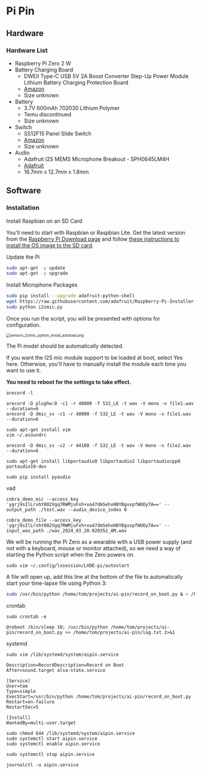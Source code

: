 # Pi Pin

## Hardware 

### Hardware List

- Raspberry Pi Zero 2 W
- Battery Charging Board
  - DWEII Type-C USB 5V 2A Boost Converter Step-Up Power Module Lithium Battery Charging Protection Board
  - [Amazon](https://www.amazon.com/dp/B09YD5C9QC?ref=ppx_yo2ov_dt_b_product_details&th=1)
  - Size unknown
- Battery
  - 3.7V 600mAh 702030 Lithium Polymer
  - Temu discontinued
  - Size unknown
- Switch
  - SS12F15 Panel Slide Switch 
  - [Amazon](https://www.amazon.com/dp/B08SLPWDR9?ref=ppx_yo2ov_dt_b_product_details&th=1)
  - Size unknown
- Audio
  - Adafruit I2S MEMS Microphone Breakout - SPH0645LM4H
  - [Adafruit](https://www.adafruit.com/product/3421)
  - 16.7mm x 12.7mm x 1.8mm

## Software

### Installation

Install Raspbian on an SD Card

You'll need to start with Raspbian or Raspbian Lite. Get the latest version from the [Raspberry Pi Download page](https://www.raspberrypi.org/downloads/raspbian/) and follow [these instructions to install the OS image to the SD card](https://www.raspberrypi.org/documentation/installation/installing-images/README.md).

Update the Pi

```bash
sudo apt-get -y update
sudo apt-get -y upgrade
```

Install Microphone Packages

```bash
sudo pip install --upgrade adafruit-python-shell
wget https://raw.githubusercontent.com/adafruit/Raspberry-Pi-Installer-Scripts/master/i2smic.py
sudo python i2smic.py
```

Once you run the script, you will be presented with options for configuration.

<img src="https://i.imgur.com/yKBsvF4.png" alt="sensors_i2smic_python_install_autoload.png" style="zoom:67%;" />

The Pi model should be automatically detected.

If you want the I2S mic module support to be loaded at boot, select Yes here. Otherwise, you'll have to manually install the module each time you want to use it.

**You need to reboot for the settings to take effect.**

```
arecord -l
```



```
arecord -D plughw:0 -c1 -r 48000 -f S32_LE -t wav -V mono -v file1.wav --duration=6
arecord -D dmic_sv -c1 -r 48000 -f S32_LE -t wav -V mono -v file1.wav --duration=6
```



```
sudo apt-get install vim
vim ~/.asoundrc
```



```
arecord -D dmic_sv -c2 -r 44100 -f S32_LE -t wav -V mono -v file2.wav --duration=6
```



```
sudo apt-get install libportaudio0 libportaudio2 libportaudiocpp0 portaudio19-dev

sudo pip install pyaudio
```







vad

```
cobra_demo_mic --access_key 'ygrj9sIlLrxhY802Vgq7RWMjuFxh+xo47dmSehxHBYBgvvpfWUOyTA==' --output_path ./test.wav --audio_device_index 0

cobra_demo_file --access_key 'ygrj9sIlLrxhY802Vgq7RWMjuFxh+xo47dmSehxHBYBgvvpfWUOyTA==' --input_wav_path ./wav_2024_03_20-020352_AM.wav
```





We will be running the Pi Zero as a wearable with a USB power supply (and not with a keyboard, mouse or monitor attached), so we need a way of starting the Python script when the Zero powers on.

```
sudo vim ~/.config/lxsession/LXDE-pi/autostart

```

A file will open up, add this line at the bottom of the file to automatically start your time-lapse file using Python 3:

```bash
sudo /usr/bin/python /home/tom/projects/ai-pin/record_on_boot.py & > /home/tom/projects/ai-pin/log.txt 2>&1
```



crontab

```
sudo crontab -e
```



```
@reboot /bin/sleep 10; /usr/bin/python /home/tom/projects/ai-pin/record_on_boot.py >> /home/tom/projects/ai-pin/log.txt 2>&1
```



systemd

```
sudo vim /lib/systemd/system/aipin.service
```

```
Description=RecordDescription=Record on Boot
After=sound.target alsa-state.service

[Service]
User=tom
Type=simple
ExecStart=/usr/bin/python /home/tom/projects/ai-pin/record_on_boot.py
Restart=on-failure
RestartSec=5

[Install]
WantedBy=multi-user.target
```



```
sudo chmod 644 /lib/systemd/system/aipin.service
sudo systemctl start aipin.service
sudo systemctl enable aipin.service

sudo systemctl stop aipin.service

journalctl -u aipin.service

```

